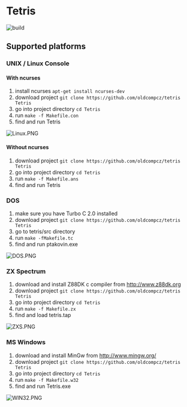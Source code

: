 # Tetris

![build](https://github.com/oldcompcz/tetris/workflows/build/badge.svg)

## Supported platforms

### UNIX / Linux Console

#### With ncurses
  1. install ncurses `apt-get install ncurses-dev`
  1. download project `git clone https://github.com/oldcompcz/tetris Tetris`
  1. go into project directory `cd Tetris`
  1. run `make -f Makefile.con`
  1. find and run Tetris

![Linux.PNG](doc/Linux.PNG)

#### Without ncurses
  1. download project `git clone https://github.com/oldcompcz/tetris Tetris`
  1. go into project directory `cd Tetris`
  1. run `make -f Makefile.ans`
  1. find and run Tetris

### DOS
  1. make sure you have Turbo C 2.0 installed
  1. download project `git clone https://github.com/oldcompcz/tetris Tetris`
  1. go to tetris/src directory 
  1. run `make -fMakefile.tc`
  1. find and run ptakovin.exe

![DOS.PNG](doc/DOS.PNG)

### ZX Spectrum
  1. download and install Z88DK c compiler from http://www.z88dk.org
  1. download project `git clone https://github.com/oldcompcz/tetris Tetris`
  1. go into project directory `cd Tetris`
  1. run `make -f Makefile.zx`
  1. find and load tetris.tap

![ZXS.PNG](doc/ZXS.PNG)

### MS Windows
  1. download and install MinGw from http://www.mingw.org/
  1. download project `git clone https://github.com/oldcompcz/tetris Tetris`
  1. go into project directory `cd Tetris`
  1. run `make -f Makefile.w32`
  1. find and run Tetris.exe

![WIN32.PNG](doc/WIN32.PNG)
